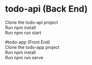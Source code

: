 # todo-api (Back End)
Clone the todo-api project  
Run npm install  
Run npm run start  


#todo-app (Front End)  
Clone the todo-app project  
Run npm install  
Run npm run serve  
